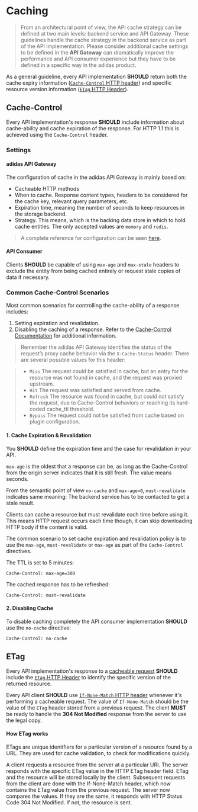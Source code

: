 # Caching

> From an architectural point of view, the API cache strategy can be defined at two main levels: backend service and API Gateway. These guidelines handle the cache strategy in the backend service as part of the API implementation. Please consider additional cache settings to be defined in the **API Gateway** can dramatically improve the performance and API consumer experience but they have to be defined in a specific way in the adidas product.

As a general guideline, every API implementation **SHOULD** return both the cache expiry information \([`Cache-Control` HTTP header](https://developer.mozilla.org/en-US/docs/Web/HTTP/Headers/Cache-Control)\) and specific resource version information \([`ETag` HTTP Header](https://developer.mozilla.org/en-US/docs/Web/HTTP/Headers/ETag)\).


## Cache-Control 

Every API implementation's response **SHOULD** include information about cache-ability and cache expiration of the response. For HTTP 1.1 this is achieved using the `Cache-Control` header.


### Settings

#### adidas API Gateway
The configuration of cache in the adidas API Gateway is mainly based on:

- Cacheable HTTP methods
- When to cache. Response content types, headers to be considered for the cache key, relevant query parameters, etc.
- Expiration time, meaning the number of seconds to keep resources in the storage backend.
- Strategy. This means, which is the backing data store in which to hold cache entities. The only accepted values are `memory` and `redis`.

> A complete reference for configuration can be seen [here](https://docs.konghq.com/hub/kong-inc/proxy-cache/).

#### API Consumer
Clients **SHOULD** be capable of using `max-age` and `max-stale` headers to exclude the entity from being cached entirely or request stale copies of data if necessary.



### Common Cache-Control Scenarios

Most common scenarios for controlling the cache-ability of a response includes:

1. Setting expiration and revalidation.
2. Disabling the caching of a response. Refer to the [Cache-Control Documentation](https://developer.mozilla.org/en-US/docs/Web/HTTP/Headers/Cache-Control) for additional information.

> Remember the adidas API Gateway identifies the status of the request’s proxy cache behavior via the `X-Cache-Status` header. There are several possible values for this header:

> - `Miss` The request could be satisfied in cache, but an entry for the resource was not found in cache, and the request was proxied upstream.
> - `Hit` The request was satisfied and served from cache.
> - `Refresh` The resource was found in cache, but could not satisfy the request, due to Cache-Control behaviors or reaching its hard-coded cache_ttl threshold.
> - `Bypass` The request could not be satisfied from cache based on plugin configuration.

#### 1. Cache Expiration & Revalidation
You **SHOULD** define the expiration time and the case for revalidation in your API.

`max-age` is the oldest that a response can be, as long as the Cache-Control from the origin server indicates that it is still fresh. The value means seconds.

From the semantic point of view `no-cache` and `max-age=0`, `must-revalidate` indicates same meaning: The backend service has to be contacted to get a stale result.

Clients can cache a resource but must revalidate each time before using it. This means HTTP request occurs each time though, it can skip downloading HTTP body if the content is valid.

The common scenario to set cache expiration and revalidation policy is to use the `max-age`, `must-revalidate` or `max-age` as part of the `Cache-Control` directives.

The TTL is set to 5 minutes:

```text
Cache-Control: max-age=300
```

The cached response has to be refreshed:

```text
Cache-Control: must-revalidate
```

#### 2. Disabling Cache

To disable caching completely the API consumer implementation **SHOULD** use the `no-cache` directive:

```text
Cache-Control: no-cache
```


## ETag

Every API implementation's response to a [cacheable request](https://github.com/for-GET/know-your-http-well/blob/master/methods.md#cacheable) **SHOULD** include the [`ETag` HTTP Header](https://tools.ietf.org/html/rfc7232#section-2.3) to identify the specific version of the returned resource.

Every API client **SHOULD** use [`If-None-Match` HTTP header](https://tools.ietf.org/html/rfc7232#section-3.2) whenever it's performing a cacheable request. The value of `If-None-Match` should be the value of the `ETag` header stored from a previous request. The client **MUST** be ready to handle the **304 Not Modified** response from the server to use the legal copy.

#### How ETag works

ETags are unique identifiers for a particular version of a resource found by a URL. They are used for cache validation, to check for modifications quickly.

A client requests a resource from the server at a particular URI. The server responds with the specific ETag value in the HTTP ETag header field. ETag and the resource will be stored locally by the client. Subsequent requests from the client are done with the If-None-Match header, which now contains the ETag value from the previous request. The server now compares the values. If they are the same, it responds with HTTP Status Code 304 Not Modified. If not, the resource is sent.

